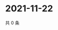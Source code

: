# 2021-11-22

共 0 条

<!-- BEGIN WEIBO -->
<!-- 最后更新时间 Mon Nov 22 2021 10:24:46 GMT+0800 (China Standard Time) -->

<!-- END WEIBO -->

